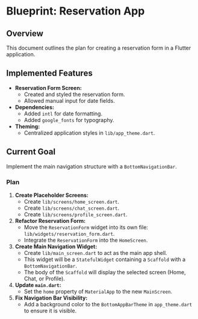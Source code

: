 
# Blueprint: Reservation App

## Overview

This document outlines the plan for creating a reservation form in a Flutter application.

## Implemented Features

*   **Reservation Form Screen:**
    *   Created and styled the reservation form.
    *   Allowed manual input for date fields.
*   **Dependencies:**
    *   Added `intl` for date formatting.
    *   Added `google_fonts` for typography.
*   **Theming:**
    *   Centralized application styles in `lib/app_theme.dart`.

## Current Goal

Implement the main navigation structure with a `BottomNavigationBar`.

### Plan

1.  **Create Placeholder Screens:**
    *   Create `lib/screens/home_screen.dart`.
    *   Create `lib/screens/chat_screen.dart`.
    *   Create `lib/screens/profile_screen.dart`.
2.  **Refactor Reservation Form:**
    *   Move the `ReservationForm` widget into its own file: `lib/widgets/reservation_form.dart`.
    *   Integrate the `ReservationForm` into the `HomeScreen`.
3.  **Create Main Navigation Widget:**
    *   Create `lib/main_screen.dart` to act as the main app shell.
    *   This widget will be a `StatefulWidget` containing a `Scaffold` with a `BottomNavigationBar`.
    *   The body of the `Scaffold` will display the selected screen (Home, Chat, or Profile).
4.  **Update `main.dart`:**
    *   Set the `home` property of `MaterialApp` to the new `MainScreen`.
5.  **Fix Navigation Bar Visibility:**
    *   Add a background color to the `BottomAppBarTheme` in `app_theme.dart` to ensure it is visible.
